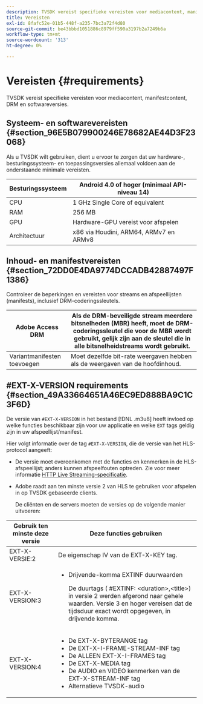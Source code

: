 ```yaml
---
description: TVSDK vereist specifieke vereisten voor mediacontent, manifestcontent, DRM en softwareversies.
title: Vereisten
exl-id: 8fafc52e-01b5-448f-a235-7bc3a72f4d80
source-git-commit: be43bbbd1051886c8979ff590a3197b2a7249b6a
workflow-type: tm+mt
source-wordcount: '313'
ht-degree: 0%

---
```


# Vereisten {#requirements}

TVSDK vereist specifieke vereisten voor mediacontent, manifestcontent, DRM en softwareversies.

## Systeem- en softwarevereisten {#section_96E5B079900246E78682AE44D3F23068}

Als u TVSDK wilt gebruiken, dient u ervoor te zorgen dat uw hardware-, besturingssysteem- en toepassingsversies allemaal voldoen aan de onderstaande minimale vereisten.

| Besturingssysteem | Android 4.0 of hoger (minimaal API-niveau 14) |
|---|---|
| CPU | 1 GHz Single Core of equivalent |
| RAM | 256 MB |
| GPU | Hardware-GPU vereist voor afspelen |
| Architectuur | x86 via Houdini, ARM64, ARMv7 en ARMv8 |

## Inhoud- en manifestvereisten {#section_72DD0E4DA9774DCCADB42887497F1386}

Controleer de beperkingen en vereisten voor streams en afspeellijsten (manifests), inclusief DRM-coderingssleutels.

| Adobe Access DRM | Als de DRM-beveiligde stream meerdere bitsnelheden (MBR) heeft, moet de DRM-coderingssleutel die voor de MBR wordt gebruikt, gelijk zijn aan de sleutel die in alle bitsnelheidstreams wordt gebruikt. |
|---|---|
| Variantmanifesten toevoegen | Moet dezelfde bit-rate weergaven hebben als de weergaven van de hoofdinhoud. |

## #EXT-X-VERSION requirements {#section_49A33664651A46EC9ED888BA9C1C3F6D}

De versie van `#EXT-X-VERSION` in het bestand [!DNL .m3u8] heeft invloed op welke functies beschikbaar zijn voor uw applicatie en welke `EXT` tags geldig zijn in uw afspeellijst/manifest.

Hier volgt informatie over de tag `#EXT-X-VERSION`, die de versie van het HLS-protocol aangeeft:

* De versie moet overeenkomen met de functies en kenmerken in de HLS-afspeellijst; anders kunnen afspeelfouten optreden. Zie voor meer informatie [HTTP Live Streaming-specificatie](https://datatracker.ietf.org/doc/draft-pantos-http-live-streaming/?include_text=1).
* Adobe raadt aan ten minste versie 2 van HLS te gebruiken voor afspelen in op TVSDK gebaseerde clients.

   De cliënten en de servers moeten de versies op de volgende manier uitvoeren:

<table frame="all" colsep="1" rowsep="1" id="table_62EB98EDD9DE49EC84CB1C7D59BC40E6"> 
 <thead> 
  <tr rowsep="1"> 
   <th colname="1" class="entry"> Gebruik ten minste deze versie </th> 
   <th colname="2" class="entry"> Deze functies gebruiken </th> 
  </tr> 
 </thead>
 <tbody> 
  <tr rowsep="1"> 
   <td colname="1"> <span class="codeph"> EXT-X-VERSIE:2 </span> </td> 
   <td colname="2"> De eigenschap IV van de <span class="codeph"> EXT-X-KEY </span> tag. </td> 
  </tr> 
  <tr rowsep="1"> 
   <td colname="1"> <span class="codeph"> EXT-X-VERSION:3 </span> </td> 
   <td colname="2"> 
    <ul id="ul_C9500D3F934848639C204BF248F139FF"> 
     <li id="li_535A7E3FABCB46FE872A7EA5DE2A1784">Drijvende-komma <span class="codeph"> EXTINF </span> duurwaarden <p>De duurtags ( <span class="codeph"> #EXTINF: </span>&lt;duration&gt;,&lt;title&gt;) in versie 2 werden afgerond naar gehele waarden. Versie 3 en hoger vereisen dat de tijdsduur exact wordt opgegeven, in drijvende komma. </p> </li> 
    </ul> </td> 
  </tr> 
  <tr rowsep="0"> 
   <td colname="1"> <span class="codeph"> EXT-X-VERSION:4 </span> </td> 
   <td colname="2"> 
    <ul id="ul_3355A6CBBE2141DDB92660BB4B604D70"> 
     <li id="li_5E73D41AF6DC4CEE88D6C029FFCFC350">De <span class="codeph"> EXT-X-BYTERANGE </span> tag </li> 
     <li id="li_BF5141F516F749E5890860D487EB5287">De <span class="codeph"> EXT-X-I-FRAME-STREAM-INF </span> tag </li> 
     <li id="li_E0D399A13812499B94107CDE62998EE9">De <span class="codeph"> ALLEEN EXT-X-I-FRAMES </span> tag </li> 
     <li id="li_A7783AFF99854EFBBAECD2967E4CBF2B">De <span class="codeph"> EXT-X-MEDIA </span> tag </li> 
     <li id="li_15AE652F33C1454AA90DDC65E7D6C2FD">De <span class="codeph"> AUDIO </span> en <span class="codeph"> VIDEO </span> kenmerken van de <span class="codeph"> EXT-X-STREAM-INF </span> tag </li> 
     <li id="li_DB2A7847D5884F6E91FD9E78101FBCA5">Alternatieve TVSDK-audio </li> 
    </ul> </td> 
  </tr> 
 </tbody> 
</table>
